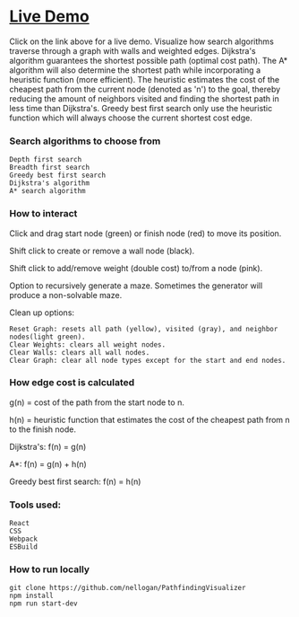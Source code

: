 # [Live Demo](https://nellogan.github.io/PathfindingVisualizer)
Click on the link above for a live demo. Visualize how search algorithms traverse through a graph with walls and weighted 
edges. Dijkstra's algorithm guarantees the shortest possible path (optimal cost path). The A* algorithm will also determine the 
shortest path while incorporating a heuristic function (more efficient). The heuristic estimates the cost of the cheapest 
path from the current node (denoted as 'n') to the goal, thereby reducing the amount of neighbors visited and finding the 
shortest path in less time than Dijkstra's. Greedy best first search only use the heuristic function which will always 
choose the current shortest cost edge.


### Search algorithms to choose from
    Depth first search
    Breadth first search
    Greedy best first search
    Dijkstra's algorithm
    A* search algorithm

### How to interact
Click and drag start node (green) or finish node (red) to move its position.

Shift click to create or remove a wall node (black).

Shift click to add/remove weight (double cost) to/from a node (pink).

Option to recursively generate a maze. Sometimes the generator will produce a non-solvable maze.

Clean up options:

    Reset Graph: resets all path (yellow), visited (gray), and neighbor nodes(light green).
    Clear Weights: clears all weight nodes.
    Clear Walls: clears all wall nodes.
    Clear Graph: clear all node types except for the start and end nodes.

### How edge cost is calculated
g(n) = cost of the path from the start node to n.

h(n) = heuristic function that estimates the cost of the cheapest path from n to the finish node.

Dijkstra's: f(n) = g(n)

A*: f(n) = g(n) + h(n)

Greedy best first search: f(n) = h(n)

### Tools used: 
    React
    CSS
    Webpack
    ESBuild

### How to run locally
    git clone https://github.com/nellogan/PathfindingVisualizer
    npm install
    npm run start-dev